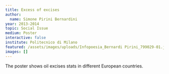 ```yaml
---
title: Excess of excises
author:
  name: Simone Pirini Bernardini
year: 2013-2014
topic: Social Issue
medium: Poster
interactive: false
institute: Politecnico di Milano
featured: /assets/images/uploads/Infopoesia_Bernardi Pirini_799029-01.jpg
images: []
---
```

The poster shows oil excises stats in different European countries.
